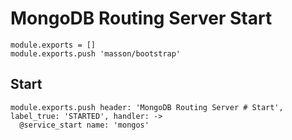
# MongoDB Routing Server Start

    module.exports = []
    module.exports.push 'masson/bootstrap'

## Start

    module.exports.push header: 'MongoDB Routing Server # Start', label_true: 'STARTED', handler: ->
      @service_start name: 'mongos'
